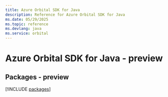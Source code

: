 ```yaml
---
title: Azure Orbital SDK for Java
description: Reference for Azure Orbital SDK for Java
ms.date: 05/29/2025
ms.topic: reference
ms.devlang: java
ms.service: orbital
---
```

# Azure Orbital SDK for Java - preview
## Packages - preview
[!INCLUDE [packages](orbital-index.md)]